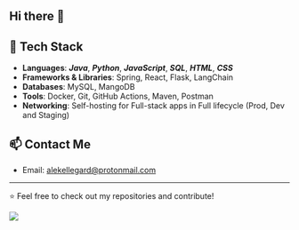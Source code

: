 ## Hi there 👋

## 🚀 Tech Stack

- **Languages**: ***Java***, ***Python***, ***JavaScript***, ***SQL***, ***HTML***, ***CSS***
- **Frameworks & Libraries**: Spring, React, Flask, LangChain
- **Databases**: MySQL, MangoDB
- **Tools**: Docker, Git, GitHub Actions, Maven, Postman
- **Networking**: Self-hosting for Full-stack apps in Full lifecycle (Prod, Dev and Staging)

## 📫 Contact Me

- Email: alekellegard@protonmail.com

---
⭐️ Feel free to check out my repositories and contribute!

![](https://komarev.com/ghpvc/?username=AlekOmOm&color=blue&style=flat)


<!--
**AlekOmOm/AlekOmOm** is a ✨ _special_ ✨ repository because its `README.md` (this file) appears on your GitHub profile.

Here are some ideas to get you started:

- 🔭 I’m currently working on ...
- 🌱 I’m currently learning ...
- 👯 I’m looking to collaborate on ...
- 🤔 I’m looking for help with ...
- 💬 Ask me about ...
- 📫 How to reach me: ...
- 😄 Pronouns: ...
- ⚡ Fun fact: ...
-->
